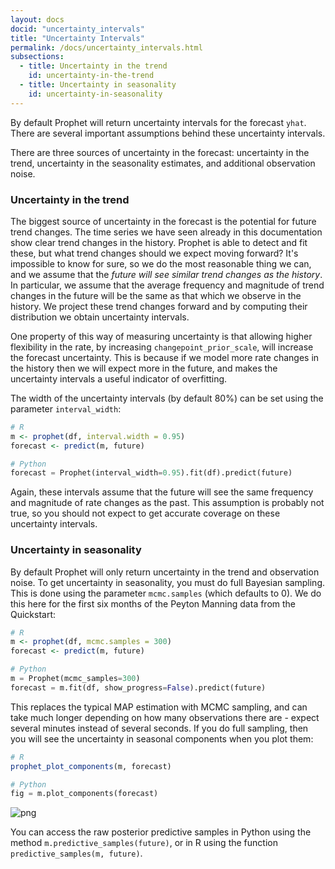 ```yaml
---
layout: docs
docid: "uncertainty_intervals"
title: "Uncertainty Intervals"
permalink: /docs/uncertainty_intervals.html
subsections:
  - title: Uncertainty in the trend
    id: uncertainty-in-the-trend
  - title: Uncertainty in seasonality
    id: uncertainty-in-seasonality
---
```

By default Prophet will return uncertainty intervals for the forecast `yhat`. There are several important assumptions behind these uncertainty intervals.



There are three sources of uncertainty in the forecast: uncertainty in the trend, uncertainty in the seasonality estimates, and additional observation noise.



<a id="uncertainty-in-the-trend"> </a>

### Uncertainty in the trend

The biggest source of uncertainty in the forecast is the potential for future trend changes. The time series we have seen already in this documentation show clear trend changes in the history. Prophet is able to detect and fit these, but what trend changes should we expect moving forward? It's impossible to know for sure, so we do the most reasonable thing we can, and we assume that the *future will see similar trend changes as the history*. In particular, we assume that the average frequency and magnitude of trend changes in the future will be the same as that which we observe in the history. We project these trend changes forward and by computing their distribution we obtain uncertainty intervals.



One property of this way of measuring uncertainty is that allowing higher flexibility in the rate, by increasing `changepoint_prior_scale`, will increase the forecast uncertainty. This is because if we model more rate changes in the history then we will expect more in the future, and makes the uncertainty intervals a useful indicator of overfitting.



The width of the uncertainty intervals (by default 80%) can be set using the parameter `interval_width`:


```R
# R
m <- prophet(df, interval.width = 0.95)
forecast <- predict(m, future)
```
```python
# Python
forecast = Prophet(interval_width=0.95).fit(df).predict(future)
```
Again, these intervals assume that the future will see the same frequency and magnitude of rate changes as the past. This assumption is probably not true, so you should not expect to get accurate coverage on these uncertainty intervals.



<a id="uncertainty-in-seasonality"> </a>

### Uncertainty in seasonality

By default Prophet will only return uncertainty in the trend and observation noise. To get uncertainty in seasonality, you must do full Bayesian sampling. This is done using the parameter `mcmc.samples` (which defaults to 0). We do this here for the first six months of the Peyton Manning data from the Quickstart:


```R
# R
m <- prophet(df, mcmc.samples = 300)
forecast <- predict(m, future)
```
```python
# Python
m = Prophet(mcmc_samples=300)
forecast = m.fit(df, show_progress=False).predict(future)
```
This replaces the typical MAP estimation with MCMC sampling, and can take much longer depending on how many observations there are - expect several minutes instead of several seconds. If you do full sampling, then you will see the uncertainty in seasonal components when you plot them:


```R
# R
prophet_plot_components(m, forecast)
```
```python
# Python
fig = m.plot_components(forecast)
```

![png](/prophet/static/uncertainty_intervals_files/uncertainty_intervals_11_0.png)


You can access the raw posterior predictive samples in Python using the method `m.predictive_samples(future)`, or in R using the function `predictive_samples(m, future)`.


